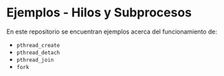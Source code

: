 # Ejemplos - Hilos y Subprocesos
En este repositorio se encuentran ejemplos acerca del funcionamiento de:
- `pthread_create`
- `pthread_detach`
- `pthread_join`
- `fork`
